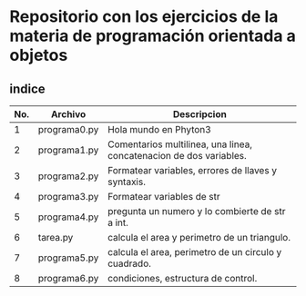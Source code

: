 # Repositorio con los ejercicios de la materia de programación orientada a objetos
## indice

|No.|Archivo|Descripcion|
|--|--|--|
|1|programa0.py|Hola mundo en Phyton3|
|2|programa1.py|Comentarios multilinea, una linea, concatenacion de dos variables.|
|3|programa2.py|Formatear variables, errores de llaves y syntaxis.|
|4|programa3.py|Formatear variables de str|
|5|programa4.py|pregunta un numero y lo combierte de str a int.|
|6|tarea.py|calcula el area y  perimetro de un triangulo.|
|7|programa5.py|calcula el area, perimetro de un circulo y cuadrado.|
|8|programa6.py|condiciones, estructura de control.|
